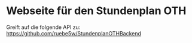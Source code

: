 # Webseite für den Stundenplan OTH
Greift auf die folgende API zu: https://github.com/ruebe5w/StundenplanOTHBackend
